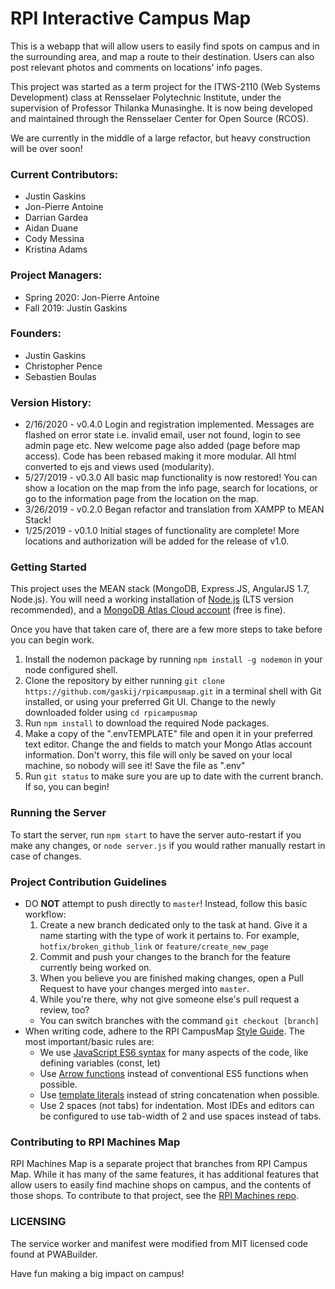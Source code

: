 # RPI Interactive Campus Map #


This is a webapp that will allow users to easily find spots on campus and in the surrounding area, and map a route to their destination. Users can also post relevant photos and comments on locations' info pages.

This project was started as a term project for the ITWS-2110 (Web Systems Development) class at Rensselaer Polytechnic Institute, under the supervision of Professor Thilanka Munasinghe. It is now being developed and maintained through the Rensselaer Center for Open Source (RCOS).

We are currently in the middle of a large refactor, but heavy construction will be over soon!

### Current Contributors:
* Justin Gaskins
* Jon-Pierre Antoine
* Darrian Gardea
* Aidan Duane		
* Cody Messina
* Kristina Adams      

### Project Managers:
* Spring 2020: Jon-Pierre Antoine
* Fall 2019: Justin Gaskins

### Founders:
* Justin Gaskins
* Christopher Pence
* Sebastien Boulas

### Version History:
* 2/16/2020 - v0.4.0 Login and registration implemented. Messages are flashed on error state i.e. invalid email,
user not found, login to see admin page etc. New welcome page also added (page before map access). Code has been rebased making it more modular. All html converted to ejs and views used (modularity).
* 5/27/2019 - v0.3.0 All basic map functionality is now restored! You can show a location on the map from the info page, search for locations, or go to the information page from the location on the map.
* 3/26/2019 - v0.2.0 Began refactor and translation from XAMPP to MEAN Stack!
* 1/25/2019 - v0.1.0 Initial stages of functionality are complete! More locations and authorization will be added for the release of v1.0.

### Getting Started
This project uses the MEAN stack (MongoDB, Express.JS, AngularJS 1.7, Node.js). You will need a working installation of [Node.js](https://nodejs.org/en/) (LTS version recommended), and a [MongoDB Atlas Cloud account](https://www.mongodb.com/cloud/atlas) (free is fine).

Once you have that taken care of, there are a few more steps to take before you can begin work.
1. Install the nodemon package by running `npm install -g nodemon` in your node configured shell.
2. Clone the repository by either running `git clone https://github.com/gaskij/rpicampusmap.git` in a terminal shell with Git installed, or using your preferred Git UI. Change to the newly downloaded folder using `cd rpicampusmap`
3. Run `npm install` to download the required Node packages.
4. Make a copy of the ".envTEMPLATE" file and open it in your preferred text editor. Change the <username> and <password> fields to match your Mongo Atlas account information. Don't worry, this file will only be saved on your local machine, so nobody will see it! Save the file as ".env"
5. Run `git status` to make sure you are up to date with the current branch. If so, you can begin!

### Running the Server
To start the server, run `npm start` to have the server auto-restart if you make any changes, or `node server.js` if you would rather manually restart in case of changes.

### Project Contribution Guidelines
* DO **NOT** attempt to push directly to `master`! Instead, follow this basic workflow:
  1. Create a new branch dedicated only to the task at hand. Give it a name starting with the type of work it pertains to. For example, `hotfix/broken_github_link` or `feature/create_new_page`
  2. Commit and push your changes to the branch for the feature currently being worked on.
  3. When you believe you are finished making changes, open a Pull Request to have your changes merged into `master`.
  4. While you're there, why not give someone else's pull request a review, too?
  * You can switch branches with the command `git checkout [branch]`
* When writing code, adhere to the RPI CampusMap [Style Guide](https://github.com/gaskij/rpicampusmap/wiki/Style-Guide). The most important/basic rules are:
  * We use [JavaScript ES6 syntax](https://www.freecodecamp.org/news/write-less-do-more-with-javascript-es6-5fd4a8e50ee2/) for many aspects of the code, like defining variables (const, let)
  * Use [Arrow functions](https://javascript.info/arrow-functions-basics) instead of conventional ES5 functions when possible.
  * Use [template literals](https://developer.mozilla.org/en-US/docs/Web/JavaScript/Reference/Template_literals) instead of string concatenation when possible.
  * Use 2 spaces (not tabs) for indentation. Most IDEs and editors can be configured to use tab-width of 2 and use spaces instead of tabs.

### Contributing to RPI Machines Map
RPI Machines Map is a separate project that branches from RPI Campus Map. While it has many of the same features, it has additional features that allow users to easily find machine shops on campus, and the contents of those shops. To contribute to that project, see the [RPI Machines repo](https://github.com/gwild37/RPI-Machines).

### LICENSING
The service worker and manifest were modified from MIT licensed code found at PWABuilder.

Have fun making a big impact on campus!
